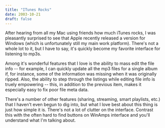 ```yaml
---
title: "ITunes Rocks"
date: 2003-10-21
draft: false
---
```

After hearing from all my Mac using friends how much iTunes rocks, I was pleasantly surprised to see that Apple recently released a version for Windows (which is unfortunately still my main work platform). There's not a whole lot to it, but I have to say, it's quickly become my favorite interface for listening to mp3s. 

Among it's wonderful features that I love is the ability to mass edit the file info -- for example, I can quickly update all the mp3 files for a single album if, for instance, some of the information was missing when it was originally ripped. Also, the ability to step through the listings while editing file info is truely empowering -- this, in addition to the previous item, makes it especially easy to fix poor file meta data.

There's a number of other features (sharing, streaming, smart playlists, etc.) that I haven't even begun to dig into, but what I love best about this thing is just how simple it is. There's not a lot of clutter on the interface. Contrast this with the often hard to find buttons on WinAmps interface and you'll understand what I'm talking about.
